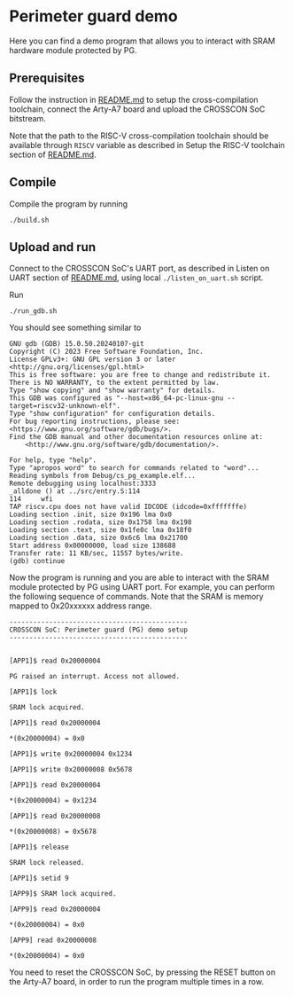 # Perimeter guard demo

Here you can find a demo program that allows you to interact with SRAM hardware module protected by PG.

## Prerequisites

Follow the instruction in [README.md](../../README.md) to setup the cross-compilation toolchain, connect the Arty-A7 board and upload the CROSSCON SoC bitstream.

Note that the path to the RISC-V cross-compilation toolchain should be available through `RISCV` variable as described in Setup the RISC-V toolchain section of [README.md](../../README.md).

## Compile

Compile the program by running
```
./build.sh
```

## Upload and run

Connect to the CROSSCON SoC's UART port, as described in Listen on UART section of [README.md](../../README.md), using local `./listen_on_uart.sh` script.

Run
```
./run_gdb.sh
```

You should see something similar to
```
GNU gdb (GDB) 15.0.50.20240107-git
Copyright (C) 2023 Free Software Foundation, Inc.
License GPLv3+: GNU GPL version 3 or later <http://gnu.org/licenses/gpl.html>
This is free software: you are free to change and redistribute it.
There is NO WARRANTY, to the extent permitted by law.
Type "show copying" and "show warranty" for details.
This GDB was configured as "--host=x86_64-pc-linux-gnu --target=riscv32-unknown-elf".
Type "show configuration" for configuration details.
For bug reporting instructions, please see:
<https://www.gnu.org/software/gdb/bugs/>.
Find the GDB manual and other documentation resources online at:
    <http://www.gnu.org/software/gdb/documentation/>.

For help, type "help".
Type "apropos word" to search for commands related to "word"...
Reading symbols from Debug/cs_pg_example.elf...
Remote debugging using localhost:3333
_alldone () at ../src/entry.S:114
114     wfi
TAP riscv.cpu does not have valid IDCODE (idcode=0xfffffffe)
Loading section .init, size 0x196 lma 0x0
Loading section .rodata, size 0x1758 lma 0x198
Loading section .text, size 0x1fe0c lma 0x18f0
Loading section .data, size 0x6c6 lma 0x21700
Start address 0x00000000, load size 138688
Transfer rate: 11 KB/sec, 11557 bytes/write.
(gdb) continue
```

Now the program is running and you are able to interact with the SRAM module protected by PG using UART port. For example, you can perform the following sequence of commands. Note that the SRAM is memory mapped to 0x20xxxxxx address range.
```
---------------------------------------------
CROSSCON SoC: Perimeter guard (PG) demo setup
---------------------------------------------


[APP1]$ read 0x20000004

PG raised an interrupt. Access not allowed.

[APP1]$ lock

SRAM lock acquired.

[APP1]$ read 0x20000004

*(0x20000004) = 0x0

[APP1]$ write 0x20000004 0x1234

[APP1]$ write 0x20000008 0x5678

[APP1]$ read 0x20000004

*(0x20000004) = 0x1234

[APP1]$ read 0x20000008

*(0x20000008) = 0x5678

[APP1]$ release

SRAM lock released.

[APP1]$ setid 9

[APP9]$ SRAM lock acquired.

[APP9]$ read 0x20000004

*(0x20000004) = 0x0

[APP9] read 0x20000008

*(0x20000004) = 0x0
```

You need to reset the CROSSCON SoC, by pressing the RESET button on the Arty-A7 board, in order to run the program multiple times in a row.

